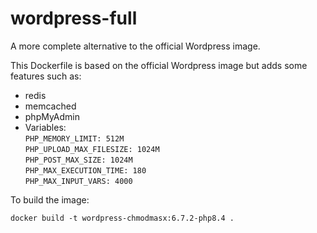 # wordpress-full

A more complete alternative to the official Wordpress image.

This Dockerfile is based on the official Wordpress image but adds some features such as:

- redis
- memcached
- phpMyAdmin
- Variables: \
`PHP_MEMORY_LIMIT: 512M` \
`PHP_UPLOAD_MAX_FILESIZE: 1024M` \
`PHP_POST_MAX_SIZE: 1024M` \
`PHP_MAX_EXECUTION_TIME: 180` \
`PHP_MAX_INPUT_VARS: 4000`

To build the image:
```
docker build -t wordpress-chmodmasx:6.7.2-php8.4 .
```
